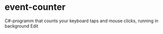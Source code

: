 # event-counter
C#-programm that counts your keyboard taps and mouse clicks, running in background Edit

